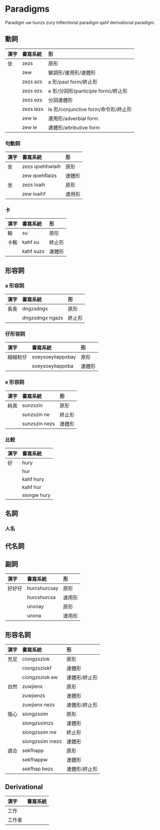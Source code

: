 # Paradigms

Paradigm uw hunzs zury inflectional paradigm qahf derivational paradigm.

## 動詞

| 漢字 | 書寫系統 | 形 |
| :--- | :--- | :--- |
| 坐 | zezs | 原形 |
|| zew | 變調形/連用形/連體形 |
|| zezs azs | a 形/past form/終止形 |
|| zezs ezs | e 形/分詞形(participle form)/終止形 |
|| zezs ezs | 分詞連體形 |
|| zezs lezs | le 形/conjunctive form/命令形/終止形 |
|| zew le | 連用形/adverbial form |
|| zew le | 連體形/attributive form |

### 句動詞

| 漢字 | 書寫系統 | 形 |
| :--- | :--- | :--- |
| 坐 | zezs qoehhwlaih | 原形 |
|| zew qoehflaizs | 連體形 |
| 坐 | zezs loaih | 原形 |
|| zew loaihf | 連用形 |

### 卡

| 漢字 | 書寫系統 | 形 |
| :--- | :--- | :--- |
| 輸 | su | 原形 |
| 卡輸 | kahf su | 終止形 |
|| kahf suzs | 連體形 |

## 形容詞

### a 形容詞

| 漢字 | 書寫系統 | 形 |
| :--- | :--- | :--- |
| 長長 | dngzsdngx | 原形 |
|| dngzsdngx ngazs | 終止形 |

### 仔形容詞

| 漢字 | 書寫系統 | 形 |
| :--- | :--- | :--- |
| 細細粒仔 | soeysoeyliappxbay | 原形 |
|| soeysoeyliappxba | 連體形 |

### e 形容詞

| 漢字 | 書寫系統 | 形 |
| :--- | :--- | :--- |
| 純真 | sunzszin | 原形 |
|| sunzszin ne | 終止形 |
|| sunzszin nezs | 連體形 |

### 比較

| 漢字 | 書寫系統 |
| :--- | :--- |
| 好 | hury |
|| hur |
|| kahf hury |
|| kahf hur |
|| siongw hury |

## 名詞

### 人名

## 代名詞

## 副詞

| 漢字 | 書寫系統 | 形 |
| :--- | :--- | :--- |
| 好好仔 | hurcshurcsay | 原形 |
|| hurcshurcsa | 連用形 |
|| unxnay | 原形 |
|| unxna | 連用形 |

## 形容名詞

| 漢字 | 書寫系統 | 形 |
| :--- | :--- | :--- |
| 充足 | ciongzsziok | 原形 |
|| ciongzsziokf | 連體形 |
|| ciongzsziok ew | 連體形/終止形 |
| 自然 | zuwjienx | 原形 |
|| zuwjienzs | 連體形 |
|| zuwjienx nezs | 連體形/終止形 |
| 傷心 | siongzssim | 原形 |
|| siongzssimzs | 連體形 |
|| siongzssim me | 終止形 |
|| siongzssim mezs | 連體形 |
| 適合 | sekfhapp | 原形 |
|| sekfhappw | 連體形 |
|| sekfhap bezs | 連體形/終止形 |

## Derivational

| 漢字 | 書寫系統 |
| :--- | :--- |
| 工作 ||
| 工作者 ||
